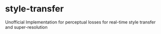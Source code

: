 # style-transfer
Unofficial Implementation for perceptual losses for real-time style transfer and super-resolution
